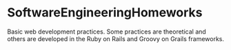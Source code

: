 # SoftwareEngineeringHomeworks
Basic web development practices. Some practices are theoretical and others are developed in the Ruby on Rails and Groovy on Grails frameworks.
